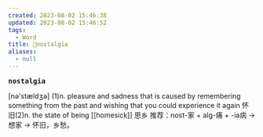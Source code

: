 ```yaml
---
created: 2023-08-02 15:46:38
updated: 2023-08-02 15:46:52
tags:
  - Word
title: 📖nostalgia
aliases:
  - null
---
```


<pre><strong>nostalgia</strong></pre>
[nə'stældʒə]
(1)n. pleasure and sadness that is caused by remembering something from the past and wishing that you could experience it again 怀旧(2)n. the state of being [[homesick]] 思乡
推荐：nost-家 + alg-痛 + -ia病 → 想家 → 怀旧，乡愁。